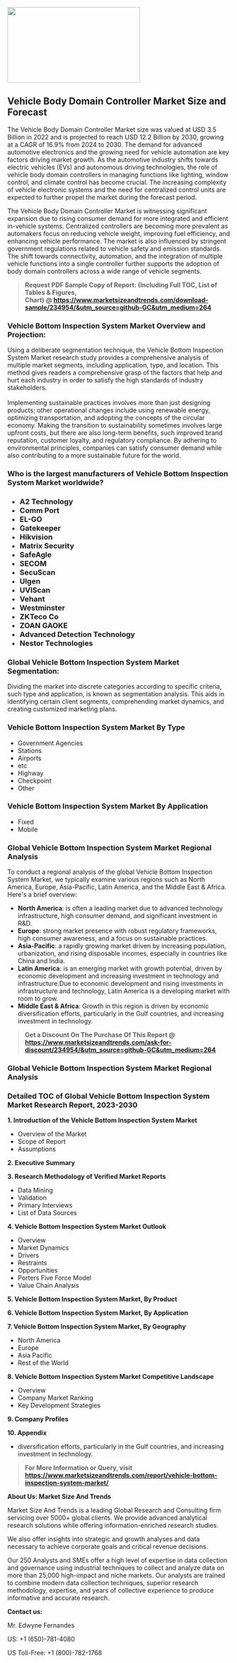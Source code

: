 <p><img class="alignnone size-medium wp-image-20088" src="https://ffe5etoiles.com/wp-content/uploads/2024/12/MST1-300x171.png" alt="" width="300" height="171" /></p><h2>Vehicle Body Domain Controller Market Size and Forecast</h2><p>The Vehicle Body Domain Controller Market size was valued at USD 3.5 Billion in 2022 and is projected to reach USD 12.2 Billion by 2030, growing at a CAGR of 16.9% from 2024 to 2030. The demand for advanced automotive electronics and the growing need for vehicle automation are key factors driving market growth. As the automotive industry shifts towards electric vehicles (EVs) and autonomous driving technologies, the role of vehicle body domain controllers in managing functions like lighting, window control, and climate control has become crucial. The increasing complexity of vehicle electronic systems and the need for centralized control units are expected to further propel the market during the forecast period.</p><p>The Vehicle Body Domain Controller Market is witnessing significant expansion due to rising consumer demand for more integrated and efficient in-vehicle systems. Centralized controllers are becoming more prevalent as automakers focus on reducing vehicle weight, improving fuel efficiency, and enhancing vehicle performance. The market is also influenced by stringent government regulations related to vehicle safety and emission standards. The shift towards connectivity, automation, and the integration of multiple vehicle functions into a single controller further supports the adoption of body domain controllers across a wide range of vehicle segments.</p></p><blockquote id="" class=""><strong>Request PDF Sample Copy of Report: (Including Full TOC, List of Tables &amp; Figures, Chart)&nbsp;@&nbsp;<strong><a href="https://www.marketsizeandtrends.com/download-sample/234954/&utm_source=github-GC&utm_medium=264" target="_blank">https://www.marketsizeandtrends.com/download-sample/234954/&utm_source=github-GC&utm_medium=264</a></strong></strong></blockquote><h3 id="" class="">Vehicle Bottom Inspection System Market&nbsp;Overview and Projection:</h3><p id="" class="">Using a deliberate segmentation technique, the Vehicle Bottom Inspection System Market research study provides a comprehensive analysis of multiple market segments, including application, type, and location. This method gives readers a comprehensive grasp of the factors that help and hurt each industry in order to satisfy the high standards of industry stakeholders. <br /> <br />Implementing sustainable practices involves more than just designing products; other operational changes include using renewable energy, optimizing transportation, and adopting the concepts of the circular economy. Making the transition to sustainability sometimes involves large upfront costs, but there are also long-term benefits, such improved brand reputation, customer loyalty, and regulatory compliance. By adhering to environmental principles, companies can satisfy consumer demand while also contributing to a more sustainable future for the world.</p><h3 id="" class="">Who is the largest manufacturers of&nbsp;Vehicle Bottom Inspection System Market worldwide?</h3><h3 class=""><p><ul><li>A2 Technology </li><li> Comm Port </li><li> EL-GO </li><li> Gatekeeper </li><li> Hikvision </li><li> Matrix Security </li><li> SafeAgle </li><li> SECOM </li><li> SecuScan </li><li> Ulgen </li><li> UVIScan </li><li> Vehant </li><li> Westminster </li><li> ZKTeco Co </li><li> ZOAN GAOKE </li><li> Advanced Detection Technology </li><li> Nestor Technologies</li></ul></p></h3><h3 id="" class="">Global&nbsp;Vehicle Bottom Inspection System Market Segmentation:</h3><p id="" class="">Dividing the market into discrete categories according to specific criteria, such type and application, is known as segmentation analysis. This aids in identifying certain client segments, comprehending market dynamics, and creating customized marketing plans.</p><h3 id="" class="">Vehicle Bottom Inspection System Market&nbsp;By Type</h3><p><p><ul><li>Government Agencies</li><li> Stations</li><li> Airports</li><li> etc</li><li> Highway</li><li> Checkpoint</li><li> Other</p></li></ul></p></p><h3 id="" class="">Vehicle Bottom Inspection System Market&nbsp;By Application</h3><p class=""><p><ul><li>Fixed</li><li> Mobile</li></ul></p></p><h3 id="" class="">Global Vehicle Bottom Inspection System Market Regional Analysis</h3><p id="" class="">To conduct a regional analysis of the global Vehicle Bottom Inspection System Market, we typically examine various regions such as North America, Europe, Asia-Pacific, Latin America, and the Middle East &amp; Africa. Here's a brief overview:</p><ul><li><strong>North America</strong>: is often a leading market due to advanced technology infrastructure, high consumer demand, and significant investment in R&amp;D.</li><li><strong>Europe</strong>: strong market presence with robust regulatory frameworks, high consumer awareness, and a focus on sustainable practices.</li><li><strong>Asia-Pacific</strong>: a rapidly growing market driven by increasing population, urbanization, and rising disposable incomes, especially in countries like China and India.</li><li><strong>Latin America</strong>: is an emerging market with growth potential, driven by economic development and increasing investment in technology and infrastructure.Due to economic development and rising investments in infrastructure and technology, Latin America is a developing market with room to grow.</li><li><strong>Middle East &amp; Africa</strong>: Growth in this region is driven by economic diversification efforts, particularly in the Gulf countries, and increasing investment in technology.</li></ul><blockquote id="" class=""><strong>Get a Discount On The Purchase Of This Report @ <strong><a href="https://www.marketsizeandtrends.com/ask-for-discount/234954/&utm_source=github-GC&utm_medium=264" target="_blank">https://www.marketsizeandtrends.com/ask-for-discount/234954/&utm_source=github-GC&utm_medium=264</a></strong></strong></blockquote><h3 id="" class="">Global Vehicle Bottom Inspection System Market Regional Analysis</h3><h3 id="" class="">Detailed TOC of Global Vehicle Bottom Inspection System Market Research Report, 2023-2030</h3><p id="" class=""><strong>1. Introduction of the Vehicle Bottom Inspection System Market</strong></p><ul><li>Overview of the Market</li><li>Scope of Report</li><li>Assumptions</li></ul><p id="" class=""><strong>2. Executive Summary</strong></p><p id="" class=""><strong>3. Research Methodology of Verified Market Reports</strong></p><ul><li>Data Mining</li><li>Validation</li><li>Primary Interviews</li><li>List of Data Sources</li></ul><p id="" class=""><strong>4. Vehicle Bottom Inspection System Market Outlook</strong></p><ul><li>Overview</li><li>Market Dynamics</li><li>Drivers</li><li>Restraints</li><li>Opportunities</li><li>Porters Five Force Model</li><li>Value Chain Analysis</li></ul><p id="" class=""><strong>5. Vehicle Bottom Inspection System Market, By Product</strong></p><p id="" class=""><strong>6. Vehicle Bottom Inspection System Market, By Application</strong></p><p id="" class=""><strong>7. Vehicle Bottom Inspection System Market, By Geography</strong></p><ul><li>North America</li><li>Europe</li><li>Asia Pacific</li><li>Rest of the World</li></ul><p id="" class=""><strong>8. Vehicle Bottom Inspection System Market Competitive Landscape</strong></p><ul><li>Overview</li><li>Company Market Ranking</li><li>Key Development Strategies</li></ul><p id="" class=""><strong>9. Company Profiles</strong></p><p id="" class=""><strong>10. Appendix</strong></p><ul><li>diversification efforts, particularly in the Gulf countries, and increasing investment in technology.</li></ul><blockquote id="" class=""><strong>For More Information or Query, visit <strong><strong><a href="https://www.marketsizeandtrends.com/report/vehicle-bottom-inspection-system-market/" target="_blank">https://www.marketsizeandtrends.com/report/vehicle-bottom-inspection-system-market/</a></strong></strong></strong></blockquote><p id="" class=""><strong>About Us: Market Size And Trends</strong></p><p id="" class="">Market Size And Trends is a leading Global Research and Consulting firm servicing over 5000+ global clients. We provide advanced analytical research solutions while offering information-enriched research studies.</p><p id="" class="">We also offer insights into strategic and growth analyses and data necessary to achieve corporate goals and critical revenue decisions.</p><p id="" class="">Our 250 Analysts and SMEs offer a high level of expertise in data collection and governance using industrial techniques to collect and analyze data on more than 25,000 high-impact and niche markets. Our analysts are trained to combine modern data collection techniques, superior research methodology, expertise, and years of collective experience to produce informative and accurate research.</p><p id="" class=""><strong>Contact us:</strong></p><p id="" class="">Mr. Edwyne Fernandes</p><p id="" class="">US: +1 (650)-781-4080</p><p id="" class="">US Toll-Free: +1 (800)-782-1768</p>

